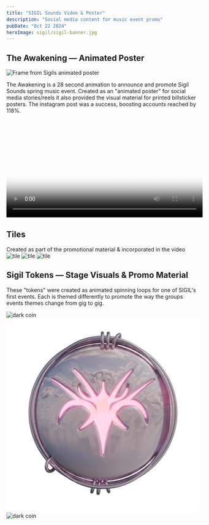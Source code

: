 ```yaml
---
title: "SIGIL Sounds Video & Poster"
description: "Social media content for music event promo"
pubDate: "Oct 22 2024"
heroImage: sigil/sigil-banner.jpg
---
```


## The Awakening — Animated Poster

![Frame from Sigils animated poster](../projects/sigil/sigil_poster.jpg)

The Awakening is a 28 second animation to announce and promote Sigil Sounds spring music event. Created as an "animated poster" for social media stories/reels it also provided the visual material for printed billsticker posters. The instagram post was a success, boosting accounts reached by 118%.

<video controls preload src="/videos/sigil_lightmode_final.webm" type="video/webm" width="512" poster="/videos/sigil_poster.jpg" ></video>

## Tiles

Created as part of the promotional material & incorporated in the video
![tile](../projects/sigil/cup_tile.png)
![tile](../projects/sigil/sword_tile.png)
![tile](../projects/sigil/sigil_tile.png)

## Sigil Tokens — Stage Visuals & Promo Material

These "tokens" were created as animated spinning loops for one of SIGIL's first events. Each is themed differently to promote the way the groups events themes change from gig to gig.

![dark coin](../projects/sigil/token_hero_dark_001.png)
![dark coin](../projects/sigil/token_gloss_001.png)
![dark coin](../projects/sigil/token_holo_001.png)
